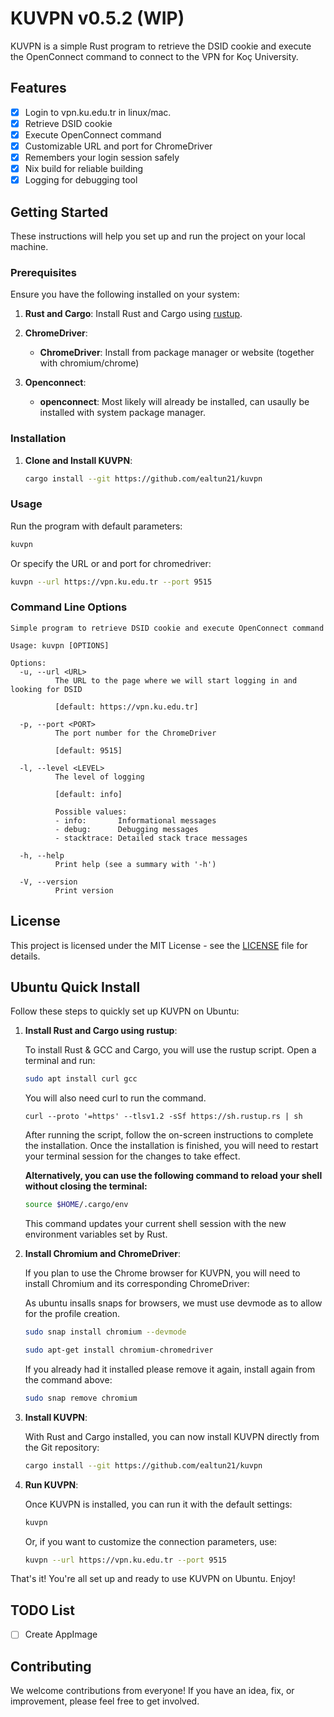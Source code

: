 # KUVPN v0.5.2 (WIP)

KUVPN is a simple Rust program to retrieve the DSID cookie and execute the OpenConnect command to connect to the VPN for Koç University.

## Features

- [x] Login to vpn.ku.edu.tr in linux/mac.
- [x] Retrieve DSID cookie
- [x] Execute OpenConnect command
- [x] Customizable URL and port for ChromeDriver
- [x] Remembers your login session safely
- [x] Nix build for reliable building
- [x] Logging for debugging tool

## Getting Started

These instructions will help you set up and run the project on your local machine.

### Prerequisites

Ensure you have the following installed on your system:

1. **Rust and Cargo**: Install Rust and Cargo using [rustup](https://rustup.rs/).

2. **ChromeDriver**:
   - **ChromeDriver**: Install from package manager or website (together with chromium/chrome)

3. **Openconnect**:
   - **openconnect**: Most likely will already be installed, can usaully be installed with system package manager.

### Installation

1. **Clone and Install KUVPN**:
    ```bash
    cargo install --git https://github.com/ealtun21/kuvpn
    ```

### Usage

Run the program with default parameters:

```bash
kuvpn
```

Or specify the URL or and port for chromedriver:

```bash
kuvpn --url https://vpn.ku.edu.tr --port 9515
```

### Command Line Options

```
Simple program to retrieve DSID cookie and execute OpenConnect command

Usage: kuvpn [OPTIONS]

Options:
  -u, --url <URL>
          The URL to the page where we will start logging in and looking for DSID
          
          [default: https://vpn.ku.edu.tr]

  -p, --port <PORT>
          The port number for the ChromeDriver
          
          [default: 9515]

  -l, --level <LEVEL>
          The level of logging
          
          [default: info]

          Possible values:
          - info:       Informational messages
          - debug:      Debugging messages
          - stacktrace: Detailed stack trace messages

  -h, --help
          Print help (see a summary with '-h')

  -V, --version
          Print version
```

## License

This project is licensed under the MIT License - see the [LICENSE](LICENSE) file for details.

## Ubuntu Quick Install

Follow these steps to quickly set up KUVPN on Ubuntu:

1. **Install Rust and Cargo using rustup**:

   To install Rust & GCC and Cargo, you will use the rustup script. Open a terminal and run:

   ```bash
   sudo apt install curl gcc
   ```

   You will also need curl to run the command.

   ```
   curl --proto '=https' --tlsv1.2 -sSf https://sh.rustup.rs | sh
   ```

   After running the script, follow the on-screen instructions to complete the installation. Once the installation is finished, you will need to restart your terminal session for the changes to take effect.

   **Alternatively, you can use the following command to reload your shell without closing the terminal:**

   ```bash
   source $HOME/.cargo/env
   ```

   This command updates your current shell session with the new environment variables set by Rust.

2. **Install Chromium and ChromeDriver**:

   If you plan to use the Chrome browser for KUVPN, you will need to install Chromium and its corresponding ChromeDriver:

   As ubuntu insalls snaps for browsers, we must use devmode as to allow for the profile creation. 
   ```bash
   sudo snap install chromium --devmode
   ```

   ```bash
   sudo apt-get install chromium-chromedriver
   ```

   If you already had it installed please remove it again, install again from the command above:
   ```bash
   sudo snap remove chromium
   ```

4. **Install KUVPN**:

   With Rust and Cargo installed, you can now install KUVPN directly from the Git repository:

   ```bash
   cargo install --git https://github.com/ealtun21/kuvpn
   ```

5. **Run KUVPN**:

   Once KUVPN is installed, you can run it with the default settings:

   ```bash
   kuvpn
   ```

   Or, if you want to customize the connection parameters, use:

   ```bash
   kuvpn --url https://vpn.ku.edu.tr --port 9515
   ```

That's it! You're all set up and ready to use KUVPN on Ubuntu. Enjoy!

## TODO List

- [ ] Create AppImage

## Contributing

We welcome contributions from everyone! If you have an idea, fix, or improvement, please feel free to get involved.
